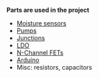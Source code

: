**Parts are used in the project**
- [Moisture sensors](https://www.amazon.de/gp/product/B088LPJL7Q/ref=ppx_yo_dt_b_asin_title_o04_s01?ie=UTF8&psc=1)
- [Pumps](https://www.amazon.de/-/en/gp/product/B07J5CY7B8/ref=ppx_yo_dt_b_asin_title_o08_s01?ie=UTF8&psc=1)
- [Junctions](https://www.amazon.de/gp/product/B09C8CJPG7/ref=ppx_yo_dt_b_asin_title_o03_s00?ie=UTF8&psc=1)
- [LDO](https://www.reichelt.de/ldo-spannungsregler-fix-5-v-800ma-sot-223-lm-1117-mp5-0-p109330.html?&nbc=1)
- [N-Channel FETs](https://www.reichelt.de/mosfet-n-kanal-20-v-4-2-a-rds-on-0-045-ohm-sot-23-irlml-2502-p108737.html?&nbc=1)
- [Arduino](https://www.reichelt.de/arduino-nano-every-atmega4809-mit-header-ard-nano-eve-h-p261301.html?&nbc=1)
- Misc: resistors, capacitors
